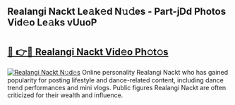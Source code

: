 ## Realangi Nackt Le𝚊k𝚎d N𝚞𝚍es - Part-jDd Photos Vid𝚎o Le𝚊ks vUuoP

# <h2><a href="http://fb7iiqu.evod.top/?m=Realangi+Nackt">🔗 👉🔴 Realangi Nackt Vid𝚎o Ph𝚘t𝚘s</a></h2>

[![Realangi Nackt N𝚞d𝚎s](https://i.imgur.com/8V9OHl7.gif)](http://fb7iiqu.evod.top/?m=Realangi+Nackt)
Online personality Realangi Nackt who has gained popularity for posting lifestyle and dance-related content, including dance trend performances and mini vlogs. Public figures Realangi Nackt are often criticized for their wealth and influence. 
